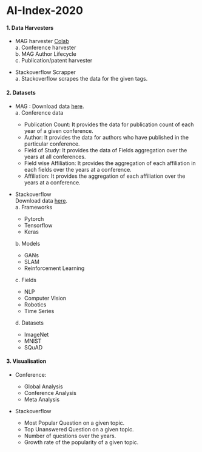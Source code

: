 # AI-Index-2020

#### 1. Data Harvesters
- MAG harvester <a href="https://drive.google.com/file/d/1Bdk-hhs6RYlZUJt4EBhFt_l4uPpx-uE-/view?usp=sharing">Colab</a><br>
  a. Conference harvester<br>
  b. MAG Author Lifecycle<br>
  c. Publication/patent harvester<br>
 

- Stackoverflow Scrapper<br>
  a. Stackoverflow scrapes the data for the given tags.<br>
  
 
#### 2. Datasets
- MAG : Download data <a href="https://drive.google.com/drive/folders/1bvo1Ot0GPs-ggMP65K-eAgXmBIw73OZ9?usp=sharing">here</a>.<br>
  a. Conference data <br>
    * Publication Count: It provides the data for publication count of each year of a given conference.<br>
    * Author: It provides the data for authors who have published in the particular conference.<br>
    * Field of Study: It provides the data of Fields aggregation over the years at all conferences.<br>
    * Field wise Affiliation: It provides the aggregation of each affiliation in each fields over the years at a conference.<br>
    * Affiliation: It provides the aggregation of each affiliation over the years at a conference.<br>
    
- Stackoverflow<br>
Download data <a href="https://drive.google.com/drive/folders/1fwRruAnBNYIisQFbSTUOV1wPaLALWQhV?usp=sharing">here</a>.<br>
	a. Frameworks<br>
	* Pytorch<br>
	* Tensorflow<br>
	* Keras<br>

	b. Models<br>
	* GANs<br>
	* SLAM<br>
	* Reinforcement Learning<br>

	c. Fields<br>
	* NLP<br>
	* Computer Vision<br>
	* Robotics<br>
	* Time Series<br>

	d. Datasets<br>
	* ImageNet<br>
	* MNIST<br>
	* SQuAD<br>

#### 3. Visualisation

- Conference:<br>
  * Global Analysis<br>
  * Conference Analysis<br>
  * Meta Analysis<br>
 
- Stackoverflow<br>
  * Most Popular Question on a given topic.<br>
  * Top Unanswered Question on a given topic.<br>
  *  Number of questions over the years.<br>
  * Growth rate of the popularity of a given topic.<br>


